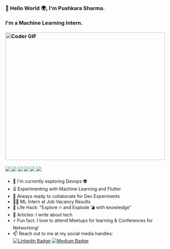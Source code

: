<h3 align="left">
 <abc>
  <br>👋 Hello World 🌍, I'm Pushkara Sharma.<br>
  <br> I'm a Machine Learning Intern. <br>
  <br>
    <img src="https://media.giphy.com/media/SWoSkN6DxTszqIKEqv/giphy.gif" alt="Coder GIF" width="500" height="400"> 
 </abc>
</h3> 

   ####      ![](https://img.shields.io/badge/Machine%20Learning-%3C%2F%3E-blueviolet) ![](https://img.shields.io/badge/Deep%20Learning-%3C%2F%3E-yellow) ![](https://img.shields.io/badge/Python-%7C-0%2C%2022%2C%20100) ![](https://img.shields.io/badge/Flutter-%7C-yellowgreen) ![](https://img.shields.io/badge/Google%20Cloud-%7C-orange) ![](https://img.shields.io/badge/Docker-%7C-blue)

- :telescope: I'm currently exploring Devops :alien:
- :hourglass_flowing_sand: Experimenting with Machine Learning and Flutter
- :microscope: Always ready to collaborate for Dev Experiments
- :man_technologist: ML Intern at Job Vacancy Results
- :dart: Life Hack: "Explore :fire: and Explode :bomb: with knowledge" 
- 📝  Articles: I write about tech 
- :zap: Fun fact: I love to attend Meetups for learning & Conferences for Networking!
- :mailbox: Reach out to me at my social media handles: <br>
[![Linkedin Badge](https://img.shields.io/badge/-@pushkarasharma-blue?style=flat-square&logo=Linkedin&logoColor=white&link=https://www.linkedin.com/in/imsivram1999/)](https://www.linkedin.com/in/pushkara-sharma/) [![Medium Badge](https://img.shields.io/badge/-@pushkarasharma-black?style=flat-square&labelColor=black&logo=medium&logoColor=white&link=)](https://medium.com/@pushkarasharma11)
